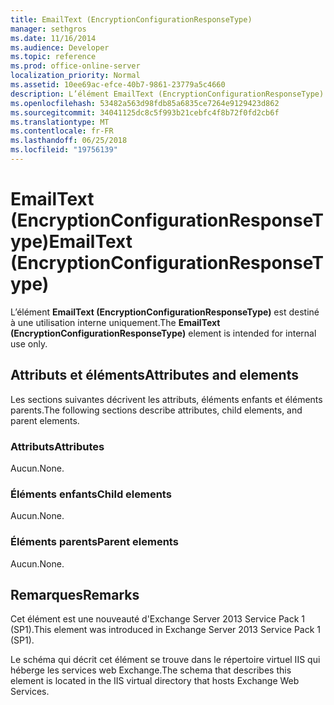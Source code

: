 ```yaml
---
title: EmailText (EncryptionConfigurationResponseType)
manager: sethgros
ms.date: 11/16/2014
ms.audience: Developer
ms.topic: reference
ms.prod: office-online-server
localization_priority: Normal
ms.assetid: 10ee69ac-efce-40b7-9861-23779a5c4660
description: L’élément EmailText (EncryptionConfigurationResponseType) est destiné à une utilisation interne uniquement.
ms.openlocfilehash: 53482a563d98fdb85a6835ce7264e9129423d862
ms.sourcegitcommit: 34041125dc8c5f993b21cebfc4f8b72f0fd2cb6f
ms.translationtype: MT
ms.contentlocale: fr-FR
ms.lasthandoff: 06/25/2018
ms.locfileid: "19756139"
---
```

# <a name="emailtext-encryptionconfigurationresponsetype"></a><span data-ttu-id="1a18c-103">EmailText (EncryptionConfigurationResponseType)</span><span class="sxs-lookup"><span data-stu-id="1a18c-103">EmailText (EncryptionConfigurationResponseType)</span></span>

<span data-ttu-id="1a18c-104">L’élément **EmailText (EncryptionConfigurationResponseType)** est destiné à une utilisation interne uniquement.</span><span class="sxs-lookup"><span data-stu-id="1a18c-104">The **EmailText (EncryptionConfigurationResponseType)** element is intended for internal use only.</span></span> 

## <a name="attributes-and-elements"></a><span data-ttu-id="1a18c-105">Attributs et éléments</span><span class="sxs-lookup"><span data-stu-id="1a18c-105">Attributes and elements</span></span>

<span data-ttu-id="1a18c-106">Les sections suivantes décrivent les attributs, éléments enfants et éléments parents.</span><span class="sxs-lookup"><span data-stu-id="1a18c-106">The following sections describe attributes, child elements, and parent elements.</span></span>
  
### <a name="attributes"></a><span data-ttu-id="1a18c-107">Attributs</span><span class="sxs-lookup"><span data-stu-id="1a18c-107">Attributes</span></span>

<span data-ttu-id="1a18c-108">Aucun.</span><span class="sxs-lookup"><span data-stu-id="1a18c-108">None.</span></span>
  
### <a name="child-elements"></a><span data-ttu-id="1a18c-109">Éléments enfants</span><span class="sxs-lookup"><span data-stu-id="1a18c-109">Child elements</span></span>

<span data-ttu-id="1a18c-110">Aucun.</span><span class="sxs-lookup"><span data-stu-id="1a18c-110">None.</span></span>
  
### <a name="parent-elements"></a><span data-ttu-id="1a18c-111">Éléments parents</span><span class="sxs-lookup"><span data-stu-id="1a18c-111">Parent elements</span></span>

<span data-ttu-id="1a18c-112">Aucun.</span><span class="sxs-lookup"><span data-stu-id="1a18c-112">None.</span></span>
  
## <a name="remarks"></a><span data-ttu-id="1a18c-113">Remarques</span><span class="sxs-lookup"><span data-stu-id="1a18c-113">Remarks</span></span>

<span data-ttu-id="1a18c-114">Cet élément est une nouveauté d'Exchange Server 2013 Service Pack 1 (SP1).</span><span class="sxs-lookup"><span data-stu-id="1a18c-114">This element was introduced in Exchange Server 2013 Service Pack 1 (SP1).</span></span>
  
<span data-ttu-id="1a18c-115">Le schéma qui décrit cet élément se trouve dans le répertoire virtuel IIS qui héberge les services web Exchange.</span><span class="sxs-lookup"><span data-stu-id="1a18c-115">The schema that describes this element is located in the IIS virtual directory that hosts Exchange Web Services.</span></span>
  

